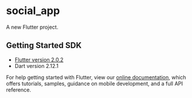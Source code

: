 # social_app

A new Flutter project.

## Getting Started SDK
  - [Flutter version 2.0.2](https://flutter.dev/docs/development/tools/sdk/releases)
  - Dart version 2.12.1

For help getting started with Flutter, view our
[online documentation](https://flutter.dev/docs), which offers tutorials,
samples, guidance on mobile development, and a full API reference.
